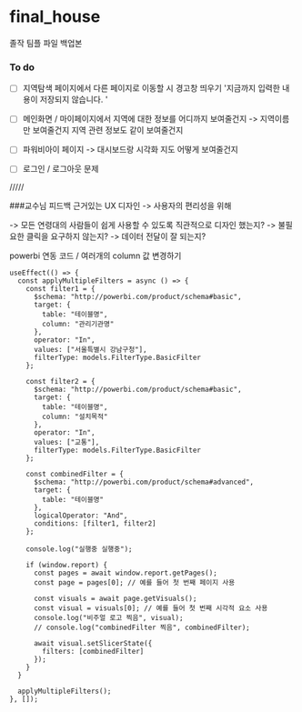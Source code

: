 # final_house
졸작 팀플 파일 백업본

### To do
- [ ] 지역탐색 페이지에서 다른 페이지로 이동할 시 경고창 띄우기 '지금까지 입력한 내용이 저장되지 않습니다. '
- [ ] 메인화면 / 마이페이지에서 지역에 대한 정보를 어디까지 보여줄건지 -> 지역이름만 보여줄건지 지역 관련 정보도 같이 보여줄건지

- [ ] 파워비아이 페이지 -> 대시보드랑 시각화 지도 어떻게 보여줄건지
- [ ] 로그인 / 로그아웃 문제

/////

###교수님 피드백
근거있는 UX 디자인 -> 사용자의 편리성을 위해



-> 모든 연령대의 사람들이 쉽게 사용할 수 있도록 직관적으로 디자인 했는지?
-> 불필요한 클릭을 요구하지 않는지?
-> 데이터 전달이 잘 되는지?


powerbi 연동 코드 / 여러개의 column 값 변경하기
```
useEffect(() => {
  const applyMultipleFilters = async () => {
    const filter1 = {
      $schema: "http://powerbi.com/product/schema#basic",
      target: {
        table: "테이블명",
        column: "관리기관명"
      },
      operator: "In",
      values: ["서울특별시 강남구청"],
      filterType: models.FilterType.BasicFilter
    };

    const filter2 = {
      $schema: "http://powerbi.com/product/schema#basic",
      target: {
        table: "테이블명",
        column: "설치목적"
      },
      operator: "In",
      values: ["교통"],
      filterType: models.FilterType.BasicFilter
    };

    const combinedFilter = {
      $schema: "http://powerbi.com/product/schema#advanced",
      target: {
        table: "테이블명"
      },
      logicalOperator: "And",
      conditions: [filter1, filter2]
    };

    console.log("실행중 실행중");

    if (window.report) {
      const pages = await window.report.getPages();
      const page = pages[0]; // 예를 들어 첫 번째 페이지 사용

      const visuals = await page.getVisuals();
      const visual = visuals[0]; // 예를 들어 첫 번째 시각적 요소 사용
      console.log("비주얼 로고 찍음", visual);
      // console.log("combinedFilter 찍음", combinedFilter);

      await visual.setSlicerState({
        filters: [combinedFilter]
      });
    }
  }

  applyMultipleFilters();
}, []);

```
